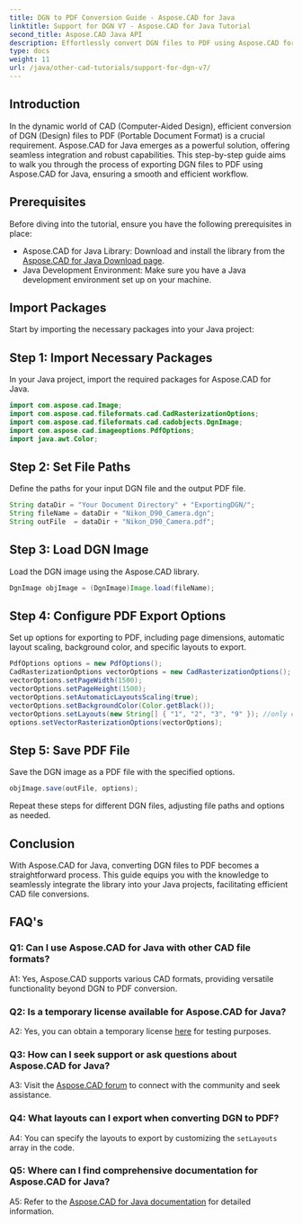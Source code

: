 ```yaml
---
title: DGN to PDF Conversion Guide - Aspose.CAD for Java
linktitle: Support for DGN V7 - Aspose.CAD for Java Tutorial
second_title: Aspose.CAD Java API
description: Effortlessly convert DGN files to PDF using Aspose.CAD for Java. Follow our step-by-step guide for seamless integration and efficient workflow.
type: docs
weight: 11
url: /java/other-cad-tutorials/support-for-dgn-v7/
---
```

## Introduction

In the dynamic world of CAD (Computer-Aided Design), efficient conversion of DGN (Design) files to PDF (Portable Document Format) is a crucial requirement. Aspose.CAD for Java emerges as a powerful solution, offering seamless integration and robust capabilities. This step-by-step guide aims to walk you through the process of exporting DGN files to PDF using Aspose.CAD for Java, ensuring a smooth and efficient workflow.

## Prerequisites

Before diving into the tutorial, ensure you have the following prerequisites in place:
- Aspose.CAD for Java Library: Download and install the library from the [Aspose.CAD for Java Download page](https://releases.aspose.com/cad/java/).
- Java Development Environment: Make sure you have a Java development environment set up on your machine.

## Import Packages

Start by importing the necessary packages into your Java project:

## Step 1: Import Necessary Packages

In your Java project, import the required packages for Aspose.CAD for Java.
```java
import com.aspose.cad.Image;
import com.aspose.cad.fileformats.cad.CadRasterizationOptions;
import com.aspose.cad.fileformats.cad.cadobjects.DgnImage;
import com.aspose.cad.imageoptions.PdfOptions;
import java.awt.Color;
```

## Step 2: Set File Paths

Define the paths for your input DGN file and the output PDF file.

```java
String dataDir = "Your Document Directory" + "ExportingDGN/";
String fileName = dataDir + "Nikon_D90_Camera.dgn";
String outFile  = dataDir + "Nikon_D90_Camera.pdf";
```

## Step 3: Load DGN Image

Load the DGN image using the Aspose.CAD library.

```java
DgnImage objImage = (DgnImage)Image.load(fileName);
```

## Step 4: Configure PDF Export Options

Set up options for exporting to PDF, including page dimensions, automatic layout scaling, background color, and specific layouts to export.

```java
PdfOptions options = new PdfOptions();
CadRasterizationOptions vectorOptions = new CadRasterizationOptions();
vectorOptions.setPageWidth(1500);
vectorOptions.setPageHeight(1500);
vectorOptions.setAutomaticLayoutsScaling(true);
vectorOptions.setBackgroundColor(Color.getBlack());
vectorOptions.setLayouts(new String[] { "1", "2", "3", "9" }); //only export 4 (1,2,3 and 9) views
options.setVectorRasterizationOptions(vectorOptions);
```

## Step 5: Save PDF File

Save the DGN image as a PDF file with the specified options.

```java
objImage.save(outFile, options);
```

Repeat these steps for different DGN files, adjusting file paths and options as needed.

## Conclusion

With Aspose.CAD for Java, converting DGN files to PDF becomes a straightforward process. This guide equips you with the knowledge to seamlessly integrate the library into your Java projects, facilitating efficient CAD file conversions.

## FAQ's

### Q1: Can I use Aspose.CAD for Java with other CAD file formats?

A1: Yes, Aspose.CAD supports various CAD formats, providing versatile functionality beyond DGN to PDF conversion.

### Q2: Is a temporary license available for Aspose.CAD for Java?

A2: Yes, you can obtain a temporary license [here](https://purchase.aspose.com/temporary-license/) for testing purposes.

### Q3: How can I seek support or ask questions about Aspose.CAD for Java?

A3: Visit the [Aspose.CAD forum](https://forum.aspose.com/c/cad/19) to connect with the community and seek assistance.

### Q4: What layouts can I export when converting DGN to PDF?

A4: You can specify the layouts to export by customizing the `setLayouts` array in the code.

### Q5: Where can I find comprehensive documentation for Aspose.CAD for Java?

A5: Refer to the [Aspose.CAD for Java documentation](https://reference.aspose.com/cad/java/) for detailed information.
